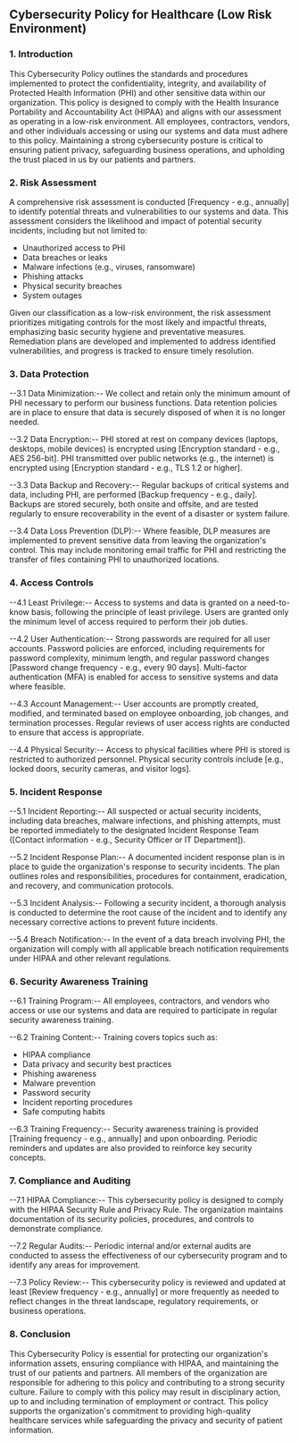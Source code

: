 ## Cybersecurity Policy for Healthcare (Low Risk Environment)

### 1. Introduction

This Cybersecurity Policy outlines the standards and procedures implemented to protect the confidentiality, integrity, and availability of Protected Health Information (PHI) and other sensitive data within our organization. This policy is designed to comply with the Health Insurance Portability and Accountability Act (HIPAA) and aligns with our assessment as operating in a low-risk environment. All employees, contractors, vendors, and other individuals accessing or using our systems and data must adhere to this policy. Maintaining a strong cybersecurity posture is critical to ensuring patient privacy, safeguarding business operations, and upholding the trust placed in us by our patients and partners.

### 2. Risk Assessment

A comprehensive risk assessment is conducted [Frequency - e.g., annually] to identify potential threats and vulnerabilities to our systems and data. This assessment considers the likelihood and impact of potential security incidents, including but not limited to:

-   Unauthorized access to PHI
-   Data breaches or leaks
-   Malware infections (e.g., viruses, ransomware)
-   Phishing attacks
-   Physical security breaches
-   System outages

Given our classification as a low-risk environment, the risk assessment prioritizes mitigating controls for the most likely and impactful threats, emphasizing basic security hygiene and preventative measures. Remediation plans are developed and implemented to address identified vulnerabilities, and progress is tracked to ensure timely resolution.

### 3. Data Protection

--3.1 Data Minimization:-- We collect and retain only the minimum amount of PHI necessary to perform our business functions. Data retention policies are in place to ensure that data is securely disposed of when it is no longer needed.

--3.2 Data Encryption:-- PHI stored at rest on company devices (laptops, desktops, mobile devices) is encrypted using [Encryption standard - e.g., AES 256-bit]. PHI transmitted over public networks (e.g., the internet) is encrypted using [Encryption standard - e.g., TLS 1.2 or higher].

--3.3 Data Backup and Recovery:-- Regular backups of critical systems and data, including PHI, are performed [Backup frequency - e.g., daily]. Backups are stored securely, both onsite and offsite, and are tested regularly to ensure recoverability in the event of a disaster or system failure.

--3.4 Data Loss Prevention (DLP):-- Where feasible, DLP measures are implemented to prevent sensitive data from leaving the organization's control. This may include monitoring email traffic for PHI and restricting the transfer of files containing PHI to unauthorized locations.

### 4. Access Controls

--4.1 Least Privilege:-- Access to systems and data is granted on a need-to-know basis, following the principle of least privilege. Users are granted only the minimum level of access required to perform their job duties.

--4.2 User Authentication:-- Strong passwords are required for all user accounts. Password policies are enforced, including requirements for password complexity, minimum length, and regular password changes [Password change frequency - e.g., every 90 days]. Multi-factor authentication (MFA) is enabled for access to sensitive systems and data where feasible.

--4.3 Account Management:-- User accounts are promptly created, modified, and terminated based on employee onboarding, job changes, and termination processes. Regular reviews of user access rights are conducted to ensure that access is appropriate.

--4.4 Physical Security:-- Access to physical facilities where PHI is stored is restricted to authorized personnel. Physical security controls include [e.g., locked doors, security cameras, and visitor logs].

### 5. Incident Response

--5.1 Incident Reporting:-- All suspected or actual security incidents, including data breaches, malware infections, and phishing attempts, must be reported immediately to the designated Incident Response Team ([Contact information - e.g., Security Officer or IT Department]).

--5.2 Incident Response Plan:-- A documented incident response plan is in place to guide the organization's response to security incidents. The plan outlines roles and responsibilities, procedures for containment, eradication, and recovery, and communication protocols.

--5.3 Incident Analysis:-- Following a security incident, a thorough analysis is conducted to determine the root cause of the incident and to identify any necessary corrective actions to prevent future incidents.

--5.4 Breach Notification:-- In the event of a data breach involving PHI, the organization will comply with all applicable breach notification requirements under HIPAA and other relevant regulations.

### 6. Security Awareness Training

--6.1 Training Program:-- All employees, contractors, and vendors who access or use our systems and data are required to participate in regular security awareness training.

--6.2 Training Content:-- Training covers topics such as:

-   HIPAA compliance
-   Data privacy and security best practices
-   Phishing awareness
-   Malware prevention
-   Password security
-   Incident reporting procedures
-   Safe computing habits

--6.3 Training Frequency:-- Security awareness training is provided [Training frequency - e.g., annually] and upon onboarding. Periodic reminders and updates are also provided to reinforce key security concepts.

### 7. Compliance and Auditing

--7.1 HIPAA Compliance:-- This cybersecurity policy is designed to comply with the HIPAA Security Rule and Privacy Rule. The organization maintains documentation of its security policies, procedures, and controls to demonstrate compliance.

--7.2 Regular Audits:-- Periodic internal and/or external audits are conducted to assess the effectiveness of our cybersecurity program and to identify any areas for improvement.

--7.3 Policy Review:-- This cybersecurity policy is reviewed and updated at least [Review frequency - e.g., annually] or more frequently as needed to reflect changes in the threat landscape, regulatory requirements, or business operations.

### 8. Conclusion

This Cybersecurity Policy is essential for protecting our organization's information assets, ensuring compliance with HIPAA, and maintaining the trust of our patients and partners. All members of the organization are responsible for adhering to this policy and contributing to a strong security culture. Failure to comply with this policy may result in disciplinary action, up to and including termination of employment or contract. This policy supports the organization's commitment to providing high-quality healthcare services while safeguarding the privacy and security of patient information.

